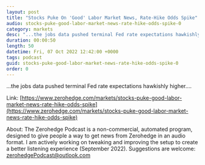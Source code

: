 ```yaml
---
layout: post
title: "Stocks Puke On 'Good' Labor Market News, Rate-Hike Odds Spike"
audio: stocks-puke-good-labor-market-news-rate-hike-odds-spike-0
category: markets
desc: "...the jobs data pushed terminal Fed rate expectations hawkishly higher...."
duration: 00:00:50
length: 50
datetime: Fri, 07 Oct 2022 12:42:00 +0000
tags: podcast
guid: stocks-puke-good-labor-market-news-rate-hike-odds-spike-0
order: 0
---
```

...the jobs data pushed terminal Fed rate expectations hawkishly higher....

Link: [https://www.zerohedge.com/markets/stocks-puke-good-labor-market-news-rate-hike-odds-spike](https://www.zerohedge.com/markets/stocks-puke-good-labor-market-news-rate-hike-odds-spike)

About: The Zerohedge Podcast is a non-commercial, automated program, designed to give people a way to get news from Zerohedge in an audio format.  I am actively working on tweaking and improving the setup to create a better listening experience (September 2022).  Suggestions are welcome: [zerohedgePodcast@outlook.com](mailto:zerohedgePodcast@outlook.com)